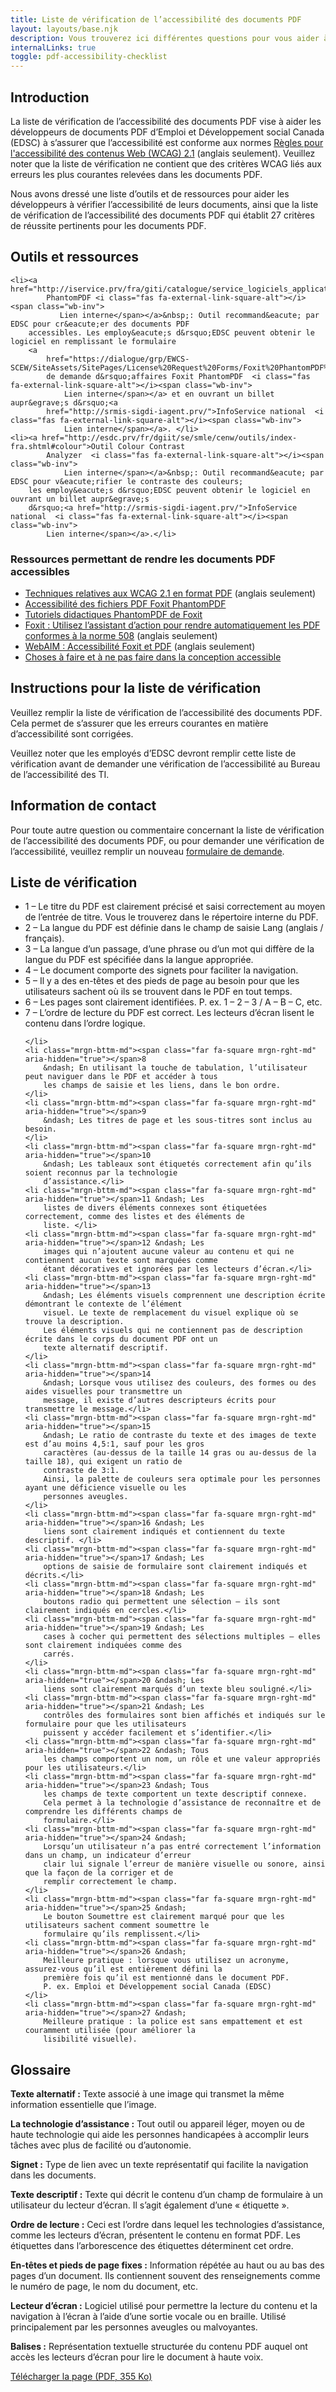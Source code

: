 ```yaml
---
title: Liste de vérification de l’accessibilité des documents PDF
layout: layouts/base.njk
description: Vous trouverez ici différentes questions pour vous aider à savoir si votre document pdf est accessible ou non.
internalLinks: true
toggle: pdf-accessibility-checklist
---
```


## Introduction

La liste de vérification de l’accessibilité des documents PDF vise à aider les développeurs de documents PDF d’Emploi et Développement social Canada (EDSC) à s’assurer que l’accessibilité est conforme aux normes [Règles pour l'accessibilité des contenus Web (WCAG) 2.1](http://www.w3.org/WAI/WCAG21/quickref/) (anglais seulement). Veuillez noter que la liste de vérification ne contient que des critères WCAG liés aux erreurs les plus courantes relevées dans les documents PDF.

Nous avons dressé une liste d’outils et de ressources pour aider les développeurs à vérifier l’accessibilité de leurs documents, ainsi que la liste de vérification de l’accessibilité des documents PDF qui établit 27 critères de réussite pertinents pour les documents PDF.

## Outils et ressources

    <li><a href="http://iservice.prv/fra/giti/catalogue/service_logiciels_applications/foxit_phantomPDF_business.shtml">Foxit
            PhantomPDF <i class="fas fa-external-link-square-alt"></i><span class="wb-inv">
               Lien interne</span></a>&nbsp;: Outil recommand&eacute; par EDSC pour cr&eacute;er des documents PDF
        accessibles. Les employ&eacute;s d&rsquo;EDSC peuvent obtenir le logiciel en remplissant le formulaire
        <a
            href="https://dialogue/grp/EWCS-SCEW/SiteAssets/SitePages/License%20Request%20Forms/Foxit%20PhantomPDF%20Business%20Request%20form.docx">Formulaire
            de demande d&rsquo;affaires Foxit PhantomPDF  <i class="fas fa-external-link-square-alt"></i><span class="wb-inv">
                Lien interne</span></a> et en ouvrant un billet aupr&egrave;s d&rsquo;<a
            href="http://srmis-sigdi-iagent.prv/">InfoService national  <i class="fas fa-external-link-square-alt"></i><span class="wb-inv">
                Lien interne</span></a>. </li>
    <li><a href="http://esdc.prv/fr/dgiit/se/smle/cenw/outils/index-fra.shtml#colour">Outil Colour Contrast
            Analyzer  <i class="fas fa-external-link-square-alt"></i><span class="wb-inv">
                Lien interne</span></a>&nbsp;: Outil recommand&eacute; par EDSC pour v&eacute;rifier le contraste des couleurs;
        les employ&eacute;s d&rsquo;EDSC peuvent obtenir le logiciel en ouvrant un billet aupr&egrave;s
        d&rsquo;<a href="http://srmis-sigdi-iagent.prv/">InfoService national  <i class="fas fa-external-link-square-alt"></i><span class="wb-inv">
            Lien interne</span></a>.</li>

### Ressources permettant de rendre les documents PDF accessibles

- [Techniques relatives aux WCAG 2.1 en format PDF](http://www.w3.org/WAI/WCAG21/Techniques/#pdf) (anglais seulement)
- [Accessibilité des fichiers PDF Foxit PhantomPDF](https://www.foxitsoftware.com/fr/solution/accessibility/)
- [Tutoriels didactiques PhantomPDF de Foxit](https://www.foxitsoftware.com/fr/support/tutorial/?from=foxit%20phantompdf_business&utm_source=client-app)
- [Foxit : Utilisez l’assistant d’action pour rendre automatiquement les PDF conformes à la norme 508](https://www.foxitsoftware.com/blog/use-action-wizard-to-automatically-make-pdfs-508-compliant/) (anglais seulement)
- [WebAIM : Accessibilité Foxit et PDF](https://webaim.org/techniques/foxit/) (anglais seulement)
- [Choses à faire et à ne pas faire dans la conception accessible](../fr/index.html)

## Instructions pour la liste de vérification

Veuillez remplir la liste de vérification de l’accessibilité des documents PDF. Cela permet de s’assurer que les erreurs courantes en matière d’accessibilité sont corrigées.

Veuillez noter que les employés d’EDSC devront remplir cette liste de vérification avant de demander une vérification de l’accessibilité au Bureau de l’accessibilité des TI.

## Information de contact

Pour toute autre question ou commentaire concernant la liste de vérification de l’accessibilité des documents PDF, ou pour demander une vérification de l’accessibilité, veuillez remplir un nouveau [formulaire de demande](https://a11yrmt.ca/newrequest-fr.php).

## Liste de vérification

<ul class="list-unstyled mrgn-tp-lg mrgn-lft-lg">
    <li class="mrgn-bttm-md"><span class="far fa-square mrgn-rght-md" aria-hidden="true"></span>1 &ndash; Le
        titre du PDF est clairement précisé et saisi correctement au moyen de l’entrée de titre. Vous le
        trouverez dans le répertoire interne du PDF.
    </li>
    <li class="mrgn-bttm-md"><span class="far fa-square mrgn-rght-md" aria-hidden="true"></span>2 &ndash; La
        langue du PDF est définie dans le champ de saisie Lang (anglais / français).</li>
    <li class="mrgn-bttm-md"><span class="far fa-square mrgn-rght-md" aria-hidden="true"></span>3 &ndash; La
        langue d’un passage, d’une phrase ou d’un mot qui diffère de la langue du PDF est spécifiée dans la
        langue appropriée. </li>
    <li class="mrgn-bttm-md"><span class="far fa-square mrgn-rght-md" aria-hidden="true"></span>4 &ndash; Le
        document comporte des signets pour faciliter la navigation.</li>
    <li class="mrgn-bttm-md"><span class="far fa-square mrgn-rght-md" aria-hidden="true"></span>5 &ndash; Il y a
        des en-têtes et des pieds de page au besoin pour que les utilisateurs sachent où ils se trouvent dans le
        PDF en tout temps.</li>
    <li class="mrgn-bttm-md"><span class="far fa-square mrgn-rght-md" aria-hidden="true"></span>6 &ndash; Les
        pages sont clairement identifiées. P. ex. 1 – 2 – 3 / A – B – C, etc.
    </li>
    <li class="mrgn-bttm-md"><span class="far fa-square mrgn-rght-md" aria-hidden="true"></span>7 &ndash;
        L’ordre de lecture du PDF est correct.
        Les lecteurs d’écran lisent le contenu dans l’ordre logique.

    </li>
    <li class="mrgn-bttm-md"><span class="far fa-square mrgn-rght-md" aria-hidden="true"></span>8
        &ndash; En utilisant la touche de tabulation, l’utilisateur peut naviguer dans le PDF et accéder à tous
        les champs de saisie et les liens, dans le bon ordre.
    </li>
    <li class="mrgn-bttm-md"><span class="far fa-square mrgn-rght-md" aria-hidden="true"></span>9
        &ndash; Les titres de page et les sous-titres sont inclus au besoin.
    </li>
    <li class="mrgn-bttm-md"><span class="far fa-square mrgn-rght-md" aria-hidden="true"></span>10
        &ndash; Les tableaux sont étiquetés correctement afin qu’ils soient reconnus par la technologie
        d’assistance.</li>
    <li class="mrgn-bttm-md"><span class="far fa-square mrgn-rght-md" aria-hidden="true"></span>11 &ndash; Les
        listes de divers éléments connexes sont étiquetées correctement, comme des listes et des éléments de
        liste. </li>
    <li class="mrgn-bttm-md"><span class="far fa-square mrgn-rght-md" aria-hidden="true"></span>12 &ndash; Les
        images qui n’ajoutent aucune valeur au contenu et qui ne contiennent aucun texte sont marquées comme
        étant décoratives et ignorées par les lecteurs d’écran.</li>
    <li class="mrgn-bttm-md"><span class="far fa-square mrgn-rght-md" aria-hidden="true"></span>13
        &ndash; Les éléments visuels comprennent une description écrite démontrant le contexte de l’élément
        visuel. Le texte de remplacement du visuel explique où se trouve la description.
        Les éléments visuels qui ne contiennent pas de description écrite dans le corps du document PDF ont un
        texte alternatif descriptif.
    </li>
    <li class="mrgn-bttm-md"><span class="far fa-square mrgn-rght-md" aria-hidden="true"></span>14
        &ndash; Lorsque vous utilisez des couleurs, des formes ou des aides visuelles pour transmettre un
        message, il existe d’autres descripteurs écrits pour transmettre le message.</li>
    <li class="mrgn-bttm-md"><span class="far fa-square mrgn-rght-md" aria-hidden="true"></span>15
        &ndash; Le ratio de contraste du texte et des images de texte est d’au moins 4,5:1, sauf pour les gros
        caractères (au-dessus de la taille 14 gras ou au-dessus de la taille 18), qui exigent un ratio de
        contraste de 3:1.
        Ainsi, la palette de couleurs sera optimale pour les personnes ayant une déficience visuelle ou les
        personnes aveugles.
    </li>
    <li class="mrgn-bttm-md"><span class="far fa-square mrgn-rght-md" aria-hidden="true"></span>16 &ndash; Les
        liens sont clairement indiqués et contiennent du texte descriptif. </li>
    <li class="mrgn-bttm-md"><span class="far fa-square mrgn-rght-md" aria-hidden="true"></span>17 &ndash; Les
        options de saisie de formulaire sont clairement indiqués et décrits.</li>
    <li class="mrgn-bttm-md"><span class="far fa-square mrgn-rght-md" aria-hidden="true"></span>18 &ndash; Les
        boutons radio qui permettent une sélection – ils sont clairement indiqués en cercles.</li>
    <li class="mrgn-bttm-md"><span class="far fa-square mrgn-rght-md" aria-hidden="true"></span>19 &ndash; Les
        cases à cocher qui permettent des sélections multiples – elles sont clairement indiquées comme des
        carrés.
    </li>
    <li class="mrgn-bttm-md"><span class="far fa-square mrgn-rght-md" aria-hidden="true"></span>20 &ndash; Les
        liens sont clairement marqués d’un texte bleu souligné.</li>
    <li class="mrgn-bttm-md"><span class="far fa-square mrgn-rght-md" aria-hidden="true"></span>21 &ndash; Les
        contrôles des formulaires sont bien affichés et indiqués sur le formulaire pour que les utilisateurs
        puissent y accéder facilement et s’identifier.</li>
    <li class="mrgn-bttm-md"><span class="far fa-square mrgn-rght-md" aria-hidden="true"></span>22 &ndash; Tous
        les champs comportent un nom, un rôle et une valeur appropriés pour les utilisateurs.</li>
    <li class="mrgn-bttm-md"><span class="far fa-square mrgn-rght-md" aria-hidden="true"></span>23 &ndash; Tous
        les champs de texte comportent un texte descriptif connexe.
        Cela permet à la technologie d’assistance de reconnaître et de comprendre les différents champs de
        formulaire.</li>
    <li class="mrgn-bttm-md"><span class="far fa-square mrgn-rght-md" aria-hidden="true"></span>24 &ndash;
        Lorsqu’un utilisateur n’a pas entré correctement l’information dans un champ, un indicateur d’erreur
        clair lui signale l’erreur de manière visuelle ou sonore, ainsi que la façon de la corriger et de
        remplir correctement le champ.
    </li>
    <li class="mrgn-bttm-md"><span class="far fa-square mrgn-rght-md" aria-hidden="true"></span>25 &ndash;
        Le bouton Soumettre est clairement marqué pour que les utilisateurs sachent comment soumettre le
        formulaire qu’ils remplissent.</li>
    <li class="mrgn-bttm-md"><span class="far fa-square mrgn-rght-md" aria-hidden="true"></span>26 &ndash;
        Meilleure pratique : lorsque vous utilisez un acronyme, assurez-vous qu’il est entièrement défini la
        première fois qu’il est mentionné dans le document PDF.
        P. ex. Emploi et Développement social Canada (EDSC)
    </li>
    <li class="mrgn-bttm-md"><span class="far fa-square mrgn-rght-md" aria-hidden="true"></span>27 &ndash;
        Meilleure pratique : la police est sans empattement et est couramment utilisée (pour améliorer la
        lisibilité visuelle).

</ul>

## Glossaire

**Texte alternatif :** Texte associé à une image qui transmet la même information essentielle que l’image.

**La technologie d’assistance :** Tout outil ou appareil léger, moyen ou de haute technologie qui aide les personnes handicapées à accomplir leurs tâches avec plus de facilité ou d’autonomie.

**Signet :** Type de lien avec un texte représentatif qui facilite la navigation dans les documents.

**Texte descriptif :** Texte qui décrit le contenu d’un champ de formulaire à un utilisateur du lecteur d’écran. Il s’agit également d’une « étiquette ».

**Ordre de lecture :** Ceci est l’ordre dans lequel les technologies d’assistance, comme les lecteurs d’écran, présentent le contenu en format PDF. Les étiquettes dans l’arborescence des étiquettes déterminent cet ordre.

**En-têtes et pieds de page fixes :** Information répétée au haut ou au bas des pages d’un document. Ils contiennent souvent des renseignements comme le numéro de page, le nom du document, etc.

**Lecteur d’écran :** Logiciel utilisé pour permettre la lecture du contenu et la navigation à l’écran à l’aide d’une sortie vocale ou en braille. Utilisé principalement par les personnes aveugles ou malvoyantes.

**Balises :** Représentation textuelle structurée du contenu PDF auquel ont accès les lecteurs d’écran pour lire le document à haute voix.

<a class="btn btn-primary"
    href="../../../docs/Liste_de_verification_de_laccessibilite_des_documents_PDF.pdf"
    role="button">Télécharger la page (PDF, 355 Ko)</a>
